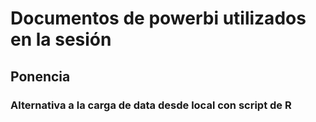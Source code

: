 <h1> Documentos de powerbi utilizados en la sesión
  
<h2> Ponencia
  
<h3> Alternativa a la carga de data desde local con script de R

